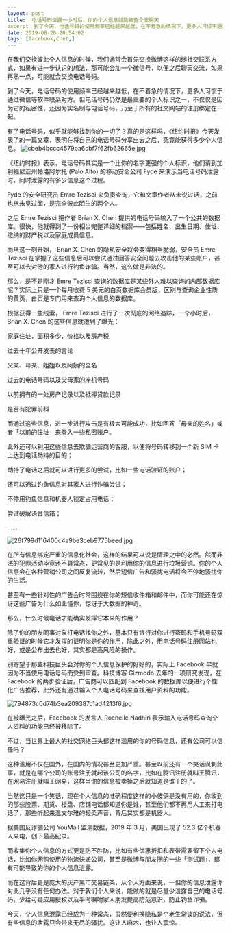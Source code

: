 ```yaml
---
layout: post
title:  电话号码泄露一小时后，你的个人信息就能被查个底朝天
excerpt：到了今天，电话号码的使用频率已经越来越低，在不着急的情况下，更多人习惯于通过微信等软件联系对方。但电话号码仍然是最重要的个人标识之一，不仅仅是因为它的私密性，还因为实名制与电话号码，乃至于所有的社交网站的注册绑定在一起。
date: 2019-08-20 20:54:02
tags: [facebook,Cnet,]
---
```

在我们交换彼此个人信息的时候，我们通常会首先交换微博这样的弱社交联系方式，如果有进一步认识的想法，那可能会加一个微信号，以便之后聊天交流，如果再熟一点，可能就会交换电话号码。

到了今天，电话号码的使用频率已经越来越低，在不着急的情况下，更多人习惯于通过微信等软件联系对方。但电话号码仍然是最重要的个人标识之一，不仅仅是因为它的私密性，还因为实名制与电话号码，乃至于所有的社交网站的注册绑定在一起。
<!---more--->
有了电话号码，似乎就能够找到你的一切了？真的是这样吗，《纽约时报》今天发表了的一篇文章，表明在将自己的电话号码分享出去之后，究竟能获得多少个人信息。
![cbeb4bccc4579ba6cbf7f62fb62665e.jpg](https://i.loli.net/2019/08/20/37OyHu6ka4QN8P2.jpg)

《纽约时报》表示，电话号码其实是一个比你的名字更强的个人标识，他们请到加利福尼亚州帕洛阿尔托 (Palo Alto) 的移动安全公司 Fyde 来演示当电话号码泄露时，同时泄露的有多少信息这个过程。

Fyde 的安全研究员 Emre Tezisci 来负责查询，它和文章作者从未说过话，之前也从未见过面，是完全彼此陌生的两个人。

之后 Emre Tezisci 把作者 Brian X. Chen 提供的电话号码输入了一个公共的数据库。很快，他就得到了一份相当完整详细的档案——包括姓名、出生日期、住址、缴纳的财产税以及家庭成员信息。

而从这一刻开始， Brian X. Chen 的隐私安全将会变得相当脆弱，安全员 Emre Tezisci 在掌握了这些信息后可以尝试通过回答安全问题去攻击他的某些账户，甚至可以去对他的家人进行钓鱼诈骗。当然，这么做是非法的。

那么，是不是刚才 Emre Tezisci 查询的数据库是某些外人难以查询的内部数据库呢？实际上只是一个每月收费 5 美元的白页数据库会员版，区别与查询企业性质的黄页，白页是专门用来查询个人信息的数据库。

根据获得一些线索， Emre Tezisci 进行了一次彻底的网络追踪，一个小时后， Brian X. Chen 的这些信息就遭到了曝光：

家庭住址，面积多少，价格以及房产税

过去十年公开发表的言论

父亲、母亲、姐姐以及阿姨的全名

过去的电话号码以及父母家的座机号码

以前拥有的一处房产记录以及抵押贷款记录

是否有犯罪前科

而通过这些信息，进一步进行攻击是有极大可能成功，比如回答「母亲的姓名」或者「以前的住址」来登入一些私密账户。

此外还可以利用这些信息去欺骗运营商的客服，以便将号码转移到一个新 SIM 卡上达到电话劫持的目的；

劫持了电话之后就可以进行更多的尝试，比如一些电话验证的账户；

还可以通过钓鱼信息对其家人进行诈骗尝试；

不停用钓鱼信息和机器人锁定占用电话；

尝试破解语音信箱；

……

![26f799d116400c4a9be3ceb9775beed.jpg](https://i.loli.net/2019/08/20/kaK39SJU6IQyxLt.jpg)

在所有信息绑定严重的信息化社会，这样的结果可以说是情理之中的必然。然而非法的犯罪活动毕竟还不算常态，更常见的是利用你的信息进行垃圾营销。你的个人信息会在各种营销公司之间反复流转，然后短信广告和骚扰电话将会不停地骚扰你的生活。

甚至有一些针对性的广告会时常围绕在你的短信收件箱和邮件中，而你可能还在惊讶这些广告为什么如此懂你，惊讶于大数据的神奇。

那么，什么时候电话才能确实发挥它本来的作用？

除了你的朋友同事对象打电话找你之外，基本只有银行对你进行密码和手机号码双重验证的时候它才发挥的证明你是你的作用，除此之外，用电话号码注册网站也好，或是公布出去也好，其实都是高风险的操作。

别寄望于那些科技巨头会对你的个人信息保护的好好的，实际上 Facebook 早就因为不当使用电话号码而受到审查。科技博客 Gizmodo 去年的一项研究发现，在 Facebook 的两步验证后，广告商可以匹配到 Facebook 的数据库以便进行个性化广告推荐，此外还有通过输入个人电话号码来查找用户资料的功能。

![794873c0d74b3ea209387c1ad4213f6.jpg](https://i.loli.net/2019/08/20/L2If3pGKrVie5ER.jpg)

在被曝光之后，Facebook 的发言人 Rochelle Nadhiri 表示输入电话号码查询个人资料的功能已经被移除了。

不过，当世界上最大的社交网络巨头都这样滥用的你的号码信息，还有公司可以信任吗？

这种滥用不仅在国外，在国内的情况甚至更加严重。甚至以前还有一个笑话讽刺此事，就是在哪个公司的账号注册就起该公司的名字，比如在腾讯注册就叫王腾讯，在网易注册就叫王网易，这样当你的信息被卖掉之后就知道是谁干的了。

当然这只是一个笑话，现在个人信息的准确程度这样的小伎俩是没有用的，你收到的那些股票、期货、楼盘、店铺电话都知道你是谁，甚至他们都不再用人工来打电话了，那些听起来温文尔雅的轻柔声音，背后其实都是机器人。

据美国反诈骗公司 YouMail 监测数据，2019 年 3 月，美国出现了 52.3 亿个机器人来电，创下最高纪录。

而收集你个人信息的方式更是防不胜防，比如有些优惠折扣和表带需要留下个人电话，比如你网购使用的物流快递公司，甚至是微博与朋友圈的一些「测试题」，都有可能导致的你的个人信息泄露。

而在这背后更是庞大的灰产黑市交易链条，从个人方面来说，一但你的信息泄露你对此几乎没有任何办法。对于我们个人来说，能做的就是尽量少泄露自己的电话号码，少给可疑应用授权以及平时嘱咐家人朋友提高防范意识，防止钓鱼诈骗。

今天，个人信息泄露已经成为一种常态，虽然便利换隐私是个老生常谈的说法，但有些信息的泄露只会带来无尽的骚扰。这让人麻木，也让人震惊。
